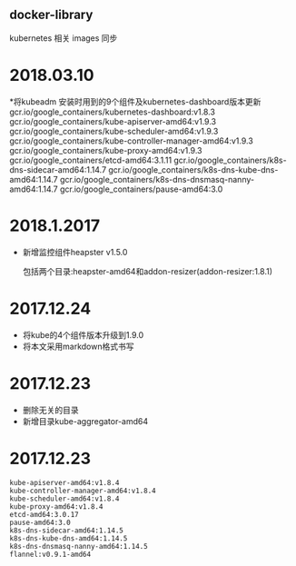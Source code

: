 ## docker-library

kubernetes 相关 images 同步
# 2018.03.10

*将kubeadm 安装时用到的9个组件及kubernetes-dashboard版本更新
gcr.io/google_containers/kubernetes-dashboard:v1.8.3
gcr.io/google_containers/kube-apiserver-amd64:v1.9.3
gcr.io/google_containers/kube-scheduler-amd64:v1.9.3
gcr.io/google_containers/kube-controller-manager-amd64:v1.9.3
gcr.io/google_containers/kube-proxy-amd64:v1.9.3
gcr.io/google_containers/etcd-amd64:3.1.11
gcr.io/google_containers/k8s-dns-sidecar-amd64:1.14.7
gcr.io/google_containers/k8s-dns-kube-dns-amd64:1.14.7
gcr.io/google_containers/k8s-dns-dnsmasq-nanny-amd64:1.14.7
gcr.io/google_containers/pause-amd64:3.0

# 2018.1.2017

* 新增监控组件heapster v1.5.0
	
	包括两个目录:heapster-amd64和addon-resizer(addon-resizer:1.8.1)

# 2017.12.24
* 将kube的4个组件版本升级到1.9.0
* 将本文采用markdown格式书写
	
# 2017.12.23
* 删除无关的目录
* 新增目录kube-aggregator-amd64
	  
# 2017.12.23

	kube-apiserver-amd64:v1.8.4
	kube-controller-manager-amd64:v1.8.4
	kube-scheduler-amd64:v1.8.4
	kube-proxy-amd64:v1.8.4
	etcd-amd64:3.0.17
	pause-amd64:3.0
	k8s-dns-sidecar-amd64:1.14.5
	k8s-dns-kube-dns-amd64:1.14.5
	k8s-dns-dnsmasq-nanny-amd64:1.14.5
	flannel:v0.9.1-amd64
